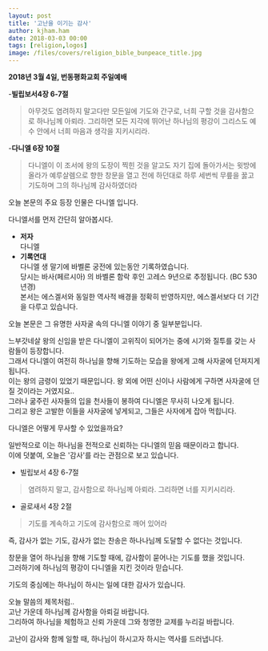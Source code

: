 ```yaml
---
layout: post
title: '고난을 이기는 감사'
author: kjham.ham
date: 2018-03-03 00:00
tags: [religion,logos]
image: /files/covers/religion_bible_bunpeace_title.jpg
---
```


**2018년 3월 4일, 번동평화교회 주일예배**

-**빌립보서4장 6-7절**
>아무것도 염려하지 말고다만 모든일에 기도와 간구로, 너희 구할 것을 감사함으로 하나님께 아뢰라.
그리하면 모든 지각에 뛰어난 하나님의 평강이 그리스도 예수 안에서 너희 마음과 생각을 지키시리라.

-**다니엘 6장 10절**
>다니엘이 이 조서에 왕의 도장이 찍힌 것을 알고도 자기 집에 돌아가서는 윗방에 올라가 예루살렘으로 향한 창문을 열고 전에 하던대로 하루 세번씩 무릎을 꿇고 기도하며 그의 하나님께 감사하였더라

오늘 본문의 주요 등장 인물은 다니엘 입니다.

다니엘서를 먼저 간단히 알아봅시다.

* **저자**  
다니엘
* **기록연대**  
다니엘 생 말기에 바벨론 궁전에 있는동안 기록하였습니다.  
당시는 바사(페르시아) 의 바벨론 함락 후인 고레스 9년으로 추정됩니다. (BC 530년경)  
본서는 에스겔서와 동일한 역사적 배경을 정확히 반영하지만, 에스겔서보다 더 기간을 다루고 있습니다.

오늘 본문은 그 유명한 사자굴 속의 다니엘 이야기 중 일부분입니다.

느부갓네살 왕의 신임을 받은 다니엘이 고위직이 되어가는 중에 시기와 질투를 갖는 사람들이 등장합니다.  
그래서 다니엘이 여전히 하나님을 향해 기도하는 모습을 왕에게 고해 사자굴에 던져지게 됩니다.  
이는 왕의 금령이 있었기 때문입니다. 왕 외에 어떤 신이나 사람에게 구하면 사자굴에 던질 것이라는 거였지요..  
그러나 굶주린 사자들의 입을 천사들이 봉하여 다니엘은 무사히 나오게 됩니다.  
그리고 왕은 고발한 이들을 사자굴에 넣게되고, 그들은 사자에게 잡아 먹힙니다.  

다니엘은 어떻게 무사할 수 있었을까요?

일반적으로 이는 하나님을 전적으로 신뢰하는 다니엘의 믿음 때문이라고 합니다.  
이에 덧붙여, 오늘은 '감사'를 라는 관점으로 보고 있습니다.  

* 빌립보서 4장 6-7절  
>염려하지 말고, 감사함으로 하나님께 아뢰라. 그리하면 너를 지키시리라.

* 골로새서 4장 2절  
>기도를 계속하고 기도에 감사함으로 깨어 있어라

즉, 감사가 없는 기도, 감사가 없는 찬송은 하나나님께 도달할 수 없다는 것입니다.

창문을 열어 하나님을 향해 기도할 때에, 감사함이 묻어나는 기도를 했을 것입니다.  
그러하기에 하나님의 평강이 다니엘을 지킨 것이라 믿습니다.

기도의 중심에는 하나님이 하시는 일에 대한 감사가 있습니다.

오늘 말씀의 제목처럼..  
고난 가운데 하나님께 감사함을 아뢰길 바랍니다.  
그리하여 하나님을 체험하고 신뢰 가운데 그와 청명한 교제를 누리길 바랍니다.  


고난이 감사와 함께 일할 때, 하나님이 하시고자 하시는 역사를 드러냅니다.